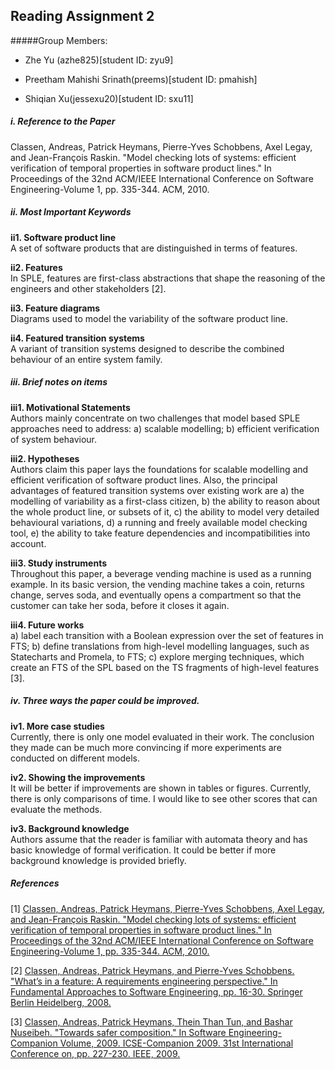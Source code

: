 ## Reading Assignment 2
#####Group Members:

- Zhe Yu (azhe825)[student ID: zyu9]

- Preetham Mahishi Srinath(preems)[student ID: pmahish]

- Shiqian Xu(jessexu20)[student ID: sxu11]

##### i. Reference to the Paper
Classen, Andreas, Patrick Heymans, Pierre-Yves Schobbens, Axel Legay, and Jean-François Raskin. "Model checking lots of systems: efficient verification of temporal properties in software product lines." In Proceedings of the 32nd ACM/IEEE International Conference on Software Engineering-Volume 1, pp. 335-344. ACM, 2010.

##### ii. Most Important Keywords 

<b> ii1. Software product line</b>  
A set of software products that are distinguished in terms of features.

<b> ii2. Features </b>  
In SPLE, features are first-class abstractions that shape the reasoning of the engineers and other stakeholders [2]. 

<b> ii3. Feature diagrams</b>  
Diagrams used to model the variability of the software product line.

<b> ii4. Featured transition systems</b>  
A variant of transition systems designed to describe the combined behaviour of an entire system family.

##### iii. Brief notes on items 
<b> iii1. Motivational Statements</b>  
Authors mainly concentrate on two challenges that model based SPLE approaches need to address:
a) scalable modelling;
b) efficient verification of system behaviour.

<b> iii2. Hypotheses</b>  
Authors claim this paper lays the foundations for scalable modelling and efficient verification of software product lines. Also, the principal advantages of featured transition systems over existing work are
a) the modelling of variability as a first-class citizen, 
b) the ability to reason about the whole product line, or subsets of it, 
c) the ability to model very detailed behavioural variations, 
d) a running and freely available model checking tool, 
e) the ability to take feature dependencies and incompatibilities into account.

<b> iii3. Study instruments</b>  
Throughout this paper, a beverage vending machine is used as a running example. 
In its basic version, the vending machine takes a coin, returns change, serves soda, and eventually opens a compartment so that the customer can take her soda, before it closes it again.

<b> iii4. Future works</b>  
a) label each transition with a Boolean expression over the set of features in FTS;
b) define translations from high-level modelling languages, such as Statecharts and Promela, to FTS;
c) explore merging techniques, which create an FTS of the SPL based on the TS fragments of high-level features [3].

##### iv. Three ways the paper could be improved.  
<b> iv1. More case studies</b>  
Currently, there is only one model evaluated in their work. The conclusion they made can be much more convincing if more experiments are conducted on different models.

<b> iv2. Showing the improvements</b>  
It will be better if improvements are shown in tables or figures. Currently, there is only comparisons of time. I would like to see other scores that can evaluate the methods.

<b> iv3. Background knowledge</b>  
Authors assume that the reader is familiar with automata theory and has basic knowledge of formal verification. It could be better if more background knowledge is provided briefly.

##### References  
[1] [Classen, Andreas, Patrick Heymans, Pierre-Yves Schobbens, Axel Legay, and Jean-François Raskin. "Model checking lots of systems: efficient verification of temporal properties in software product lines." In Proceedings of the 32nd ACM/IEEE International Conference on Software Engineering-Volume 1, pp. 335-344. ACM, 2010.](http://dl.acm.org/citation.cfm?id=1806850)

[2] [Classen, Andreas, Patrick Heymans, and Pierre-Yves Schobbens. "What’s in a feature: A requirements engineering perspective." In Fundamental Approaches to Software Engineering, pp. 16-30. Springer Berlin Heidelberg, 2008.](http://link.springer.com/chapter/10.1007/978-3-540-78743-3_2)

[3] [Classen, Andreas, Patrick Heymans, Thein Than Tun, and Bashar Nuseibeh. "Towards safer composition." In Software Engineering-Companion Volume, 2009. ICSE-Companion 2009. 31st International Conference on, pp. 227-230. IEEE, 2009.](http://ieeexplore.ieee.org/xpls/abs_all.jsp?arnumber=5070988&tag=1)


